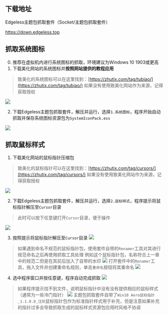 ## 下载地址
Edgeless主题包抓取套件（Socket/主题包抓取套件）

https://down.edgeless.top

## 抓取系统图标
0. 推荐在虚拟机内进行系统图标的抓取，环境建议为Windows 10 1903或更高
1. 下载美化网站的系统图标并**按照网站提供的教程应用**
>致美化的系统图标可以在这里找到：[https://zhutix.com/tag/tubiao/](https://zhutix.com/tag/tubiao/)
如果没有使用致美化网站作为来源，记得获取授权

![](https://gitee.com/cnotech/edgeless-wiki-vuepress/raw/master/docs/images/screenshot_1580824770124.png)

2. 下载Edgeless主题包抓取套件，解压并运行，选择`1.系统图标`，程序开始自动抓取并保存系统图标资源包为`SystemIconPack.ess`

![](https://gitee.com/cnotech/edgeless-wiki-vuepress/raw/master/docs/images/screenshot_1580825118688.png)


## 抓取鼠标样式
1. 下载美化网站的鼠标指针压缩包
>致美化的鼠标指针可以在这里找到：[https://zhutix.com/tag/cursors/](https://zhutix.com/tag/cursors/)
如果没有使用致美化网站作为来源，记得获取授权

![](https://gitee.com/cnotech/edgeless-wiki-vuepress/raw/master/docs/images/screenshot_1580825494436.png)

2. 下载Edgeless主题包抓取套件，解压并运行，选择`2.鼠标样式`，程序提示将鼠标指针解压至`Cursor`目录
>此时可以按下任意键打开`Cursor`目录，便于操作

![](https://gitee.com/cnotech/edgeless-wiki-vuepress/raw/master/docs/images/screenshot_1580825620621.png)

3. 按照提示将鼠标指针解压至`Cursor`目录
![](https://gitee.com/cnotech/edgeless-wiki-vuepress/raw/master/docs/images/screenshot_1580825708895.png)

>如果遇到命名不规范的鼠标指针包，使用套件自带的`Renamer`工具对其进行规范命名之后再使用抓取工具处理
例如这个鼠标指针包，名称符合上一章中的规范二但是在其前后加入了自带的水印
![](https://gitee.com/cnotech/edgeless-wiki-vuepress/raw/master/docs/images/screenshot_1580917543550.png)
打开套件中的`Renamer`工具，拖入文件并创建重命名规则，单击`重命名`按钮将其重命名
![](https://gitee.com/cnotech/edgeless-wiki-vuepress/raw/master/docs/images/screenshot_1580917622698.png)

4. 选中程序窗口并按任意键，程序自动完成抓取
![](https://gitee.com/cnotech/edgeless-wiki-vuepress/raw/master/docs/images/screenshot_1580831905795.png)
>如果程序提示找不到文件，说明鼠标指针中没有没有提供相应的鼠标样式（通常为一些冷门指针）
![](https://gitee.com/cnotech/edgeless-wiki-vuepress/raw/master/docs/images/screenshot_1580827336836.png)
主题包抓取套件自带了`Win10 Aero鼠标指针_1.1.0.0_汪凯`鼠标指针包作为标准指针样式用于补充，但是注意如果补充的指针过多会导致抓取生成的鼠标样式资源包应用时风格不协调
